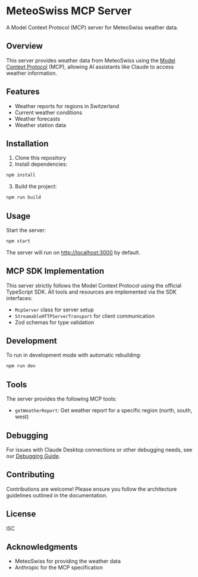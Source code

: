 # MeteoSwiss MCP Server

A Model Context Protocol (MCP) server for MeteoSwiss weather data.

## Overview

This server provides weather data from MeteoSwiss using the [Model Context Protocol](https://github.com/modelcontextprotocol/typescript-sdk) (MCP), allowing AI assistants like Claude to access weather information.

## Features

- Weather reports for regions in Switzerland
- Current weather conditions
- Weather forecasts
- Weather station data

## Installation

1. Clone this repository
2. Install dependencies:

```bash
npm install
```

3. Build the project:

```bash
npm run build
```

## Usage

Start the server:

```bash
npm start
```

The server will run on <http://localhost:3000> by default.

## MCP SDK Implementation

This server strictly follows the Model Context Protocol using the official TypeScript SDK. All tools and resources are implemented via the SDK interfaces:

- `McpServer` class for server setup
- `StreamableHTTPServerTransport` for client communication
- Zod schemas for type validation

## Development

To run in development mode with automatic rebuilding:

```bash
npm run dev
```

## Tools

The server provides the following MCP tools:

- `getWeatherReport`: Get weather report for a specific region (north, south, west)

## Debugging

For issues with Claude Desktop connections or other debugging needs, see our [Debugging Guide](docs/debugging-guide.md).

## Contributing

Contributions are welcome! Please ensure you follow the architecture guidelines outlined in the documentation.

## License

ISC

## Acknowledgments

- MeteoSwiss for providing the weather data
- Anthropic for the MCP specification
